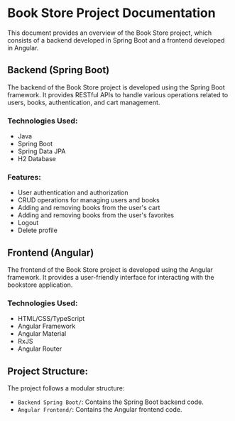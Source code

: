 # Book Store Project Documentation

This document provides an overview of the Book Store project, which consists of a backend developed in Spring Boot and a frontend developed in Angular.

## Backend (Spring Boot)

The backend of the Book Store project is developed using the Spring Boot framework. It provides RESTful APIs to handle various operations related to users, books, authentication, and cart management.

### Technologies Used:

- Java
- Spring Boot
- Spring Data JPA
- H2 Database

### Features:

- User authentication and authorization
- CRUD operations for managing users and books
- Adding and removing books from the user's cart
- Adding and removing books from the user's favorites
- Logout
- Delete profile

## Frontend (Angular)

The frontend of the Book Store project is developed using the Angular framework. It provides a user-friendly interface for interacting with the bookstore application.

### Technologies Used:

- HTML/CSS/TypeScript
- Angular Framework
- Angular Material
- RxJS
- Angular Router

## Project Structure:

The project follows a modular structure:

- `Backend Spring Boot/`: Contains the Spring Boot backend code.
- `Angular Frontend/`: Contains the Angular frontend code.
